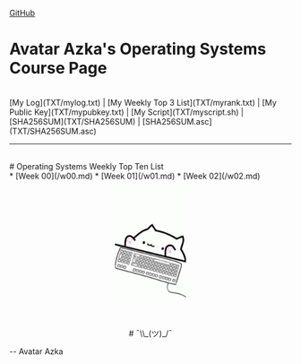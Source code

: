 ---
---

[GitHub](https://github.com/siepenmaru/os202/)
<br>
# Avatar Azka's Operating Systems Course Page
<br>
[My Log](TXT/mylog.txt) | [My Weekly Top 3 List](TXT/myrank.txt) | [My Public Key](TXT/mypubkey.txt) | [My Script](TXT/myscript.sh) | [SHA256SUM](TXT/SHA256SUM) | [SHA256SUM.asc](TXT/SHA256SUM.asc)
<br>
<hr>
<br>
# Operating Systems Weekly Top Ten List
<br>
* [Week 00](/w00.md)
* [Week 01](/w01.md)
* [Week 02](/w02.md)
<br>
<p style="text-align: center;"><img src="bongocat.gif" width="128"></p><br>
<p style="text-align: center;"># ¯\\_(ツ)_/¯</p>

-- Avatar Azka


